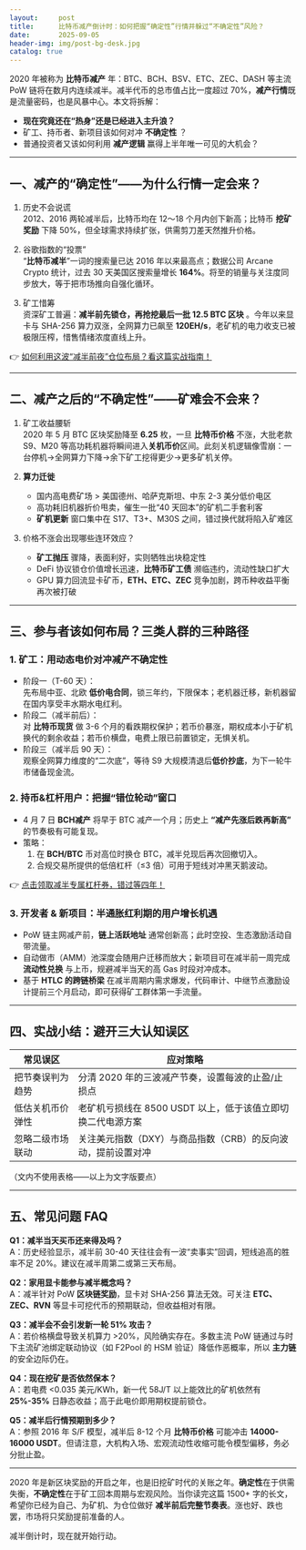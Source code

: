 ```yaml
---
layout:     post
title:      比特币减产倒计时：如何把握“确定性”行情并躲过“不确定性”风险？
date:       2025-09-05
header-img: img/post-bg-desk.jpg
catalog: true
---
```


2020 年被称为 **比特币减产** 年：BTC、BCH、BSV、ETC、ZEC、DASH 等主流 PoW 链将在数月内连续减半。减半代币的总市值占比一度超过 70%，**减产行情**既是流量密码，也是风暴中心。本文将拆解：

- **现在究竟还在“热身”还是已经进入主升浪？**
- 矿工、持币者、新项目该如何对冲 **不确定性** ？
- 普通投资者又该如何利用 **减产逻辑** 赢得上半年唯一可见的大机会？

---

## 一、减产的“确定性”——为什么行情一定会来？

1. 历史不会说谎  
   2012、2016 两轮减半后，比特币均在 12～18 个月内创下新高；比特币 **挖矿奖励** 下降 50%，但全球需求持续扩张，供需剪刀差天然推升价格。

2. 谷歌指数的“投票”  
   “**比特币减半**”一词的搜索量已达 2016 年以来最高点；数据公司 Arcane Crypto 统计，过去 30 天美国区搜索量增长 **164%**。将至的销量与关注度同步放大，等于把市场推向自强化循环。

3. 矿工惜筹  
   资深矿工普遍：**减半前先锁仓，再抢挖最后一批 12.5 BTC 区块** 。今年以来显卡与 SHA-256 算力双涨，全网算力已飙至 **120EH/s**，老矿机的电力收支已被极限压榨，惜售情绪浓度直线上升。

👉 [如何利用这波“减半前夜”仓位布局？看这篇实战指南！](https://okxdog.com/)

---

## 二、减产之后的“不确定性”——矿难会不会来？

1. 矿工收益腰斩  
   2020 年 5 月 BTC 区块奖励降至 **6.25** 枚，一旦 **比特币价格** 不涨，大批老款 S9、M20 等高功耗机器将瞬间进入**关机币价**区间。此刻关机逻辑像雪崩：一台停机→全网算力下降→余下矿工挖得更少→更多矿机关停。

2. **算力迁徙**  
   - 国内高电费矿场 > 美国德州、哈萨克斯坦、中东 2-3 美分低价电区  
   - 高功耗旧机器折价甩卖，催生一批“40 天回本”的矿机二手套利客  
   - **矿机更新** 窗口集中在 S17、T3+、M30S 之间，错过换代就将陷入矿难区

3. 价格不涨会出现哪些连环效应？  
   - **矿工抛压** 骤降，表面利好，实则牺牲出块稳定性  
   - DeFi 协议锁仓价值增长迅速，**比特币矿工债** 濒临违约，流动性缺口扩大  
   - GPU 算力回流显卡矿币，**ETH、ETC、ZEC** 竞争加剧，跨币种收益平衡再次被打破

---

## 三、参与者该如何布局？三类人群的三种路径

### 1. 矿工：用动态电价对冲**减产不确定性**

- 阶段一（T-60 天）：  
  先布局中亚、北欧 **低价电合同**，锁三年约，下限保本；老机器迁移，新机器留在国内享受丰水期水电红利。  
- 阶段二（减半前后）：  
  对 **比特币现货** 做 3-6 个月的看跌期权保护；若币价暴涨，期权成本小于矿机换代的剩余收益；若币价横盘，电费上限已前置锁定，无惧关机。  
- 阶段三（减半后 90 天）：  
  观察全网算力维度的“二次底”，等待 S9 大规模清退后**低价抄底**，为下一轮牛市储备现金流。

### 2. 持币&杠杆用户：把握“错位轮动”窗口

- 4 月 7 日 **BCH减产** 将早于 BTC 减产一个月；历史上 **“减产先涨后跌再新高”** 的节奏极有可能复现。  
- 策略：  
  1. 在 **BCH/BTC** 币对高位时换仓 BTC，减半兑现后再次回撤切入。  
  2. 合规交易所提供的低倍杠杆（≤3 倍）可用于短线对冲黑天鹅波动。

👉 [点击领取减半专属杠杆券，错过等四年！](https://okxdog.com/)

### 3. 开发者 & 新项目：半通胀红利期的用户增长机遇

- PoW 链主网减产前，**链上活跃地址** 通常创新高；此时空投、生态激励活动自带流量。  
- 自动做市（AMM）池深度会随用户迁移而放大；新项目可在减半前一周完成 **流动性兑换** 与上币，规避减半当天的高 Gas 时段对冲成本。  
- 基于 **HTLC 的跨链桥梁** 在减半周期内需求爆发，代码审计、中继节点激励设计提前三个月启动，即可获得矿工群体第一手流量。

---

## 四、实战小结：避开三大认知误区

| 常见误区 | 应对策略 |
|---|---|
| 把节奏误判为趋势 | 分清 2020 年的三波减产节奏，设置每波的止盈/止损点 |
| 低估关机币价弹性 | 老矿机亏损线在 8500 USDT 以上，低于该值立即切换二代电源方案 |
| 忽略二级市场联动 | 关注美元指数（DXY）与商品指数（CRB）的反向波动，提前设置对冲 |

（文内不使用表格——以上为文字版要点）

---

## 五、常见问题 FAQ

**Q1：减半当天买币还来得及吗？**  
A：历史经验显示，减半前 30-40 天往往会有一波“卖事实”回调，短线追高的胜率不足 20%。建议在减半周第二或第三天布局。

**Q2：家用显卡能参与减半概念吗？**  
A：减半针对 PoW **区块链奖励**，显卡对 SHA-256 算法无效。可关注 **ETC、ZEC、RVN** 等显卡可挖代币的预期联动，但收益相对有限。

**Q3：减半会不会引发新一轮 51% 攻击？**  
A：若价格横盘导致关机算力 >20%，风险确实存在。多数主流 PoW 链通过与时下主流矿池绑定联动协议（如 F2Pool 的 HSM 验证）降低作恶概率，所以 **主力链** 的安全边际仍在。

**Q4：现在挖矿是否依然保本？**  
A：若电费 <0.035 美元/KWh，新一代 58J/T 以上能效比的矿机依然有 **25%-35%** 日静态收益；高于此电价即用期权提前锁仓。

**Q5：减半后行情预期到多少？**  
A：参照 2016 年 S/F 模型，减半后 8-12 个月 **比特币价格** 可能冲击 **14000-16000 USDT**。但请注意，大机构入场、宏观流动性收缩可能令模型偏移，务必分批止盈。

---

2020 年是新区块奖励的开启之年，也是旧挖矿时代的关账之年。**确定性**在于供需失衡，**不确定性**在于矿工回本周期与宏观风险。当你读完这篇 1500+ 字的长文，希望你已经为自己、为矿机、为仓位做好 **减半前后完整节奏表**。涨也好、跌也罢，市场将只奖励提前准备的人。

减半倒计时，现在就开始行动。